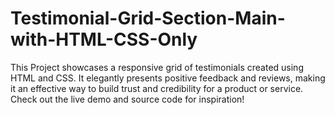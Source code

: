 # Testimonial-Grid-Section-Main-with-HTML-CSS-Only
This Project showcases a responsive grid of testimonials created using HTML and CSS. It elegantly presents positive feedback and reviews, making it an effective way to build trust and credibility for a product or service. Check out the live demo and source code for inspiration! 
